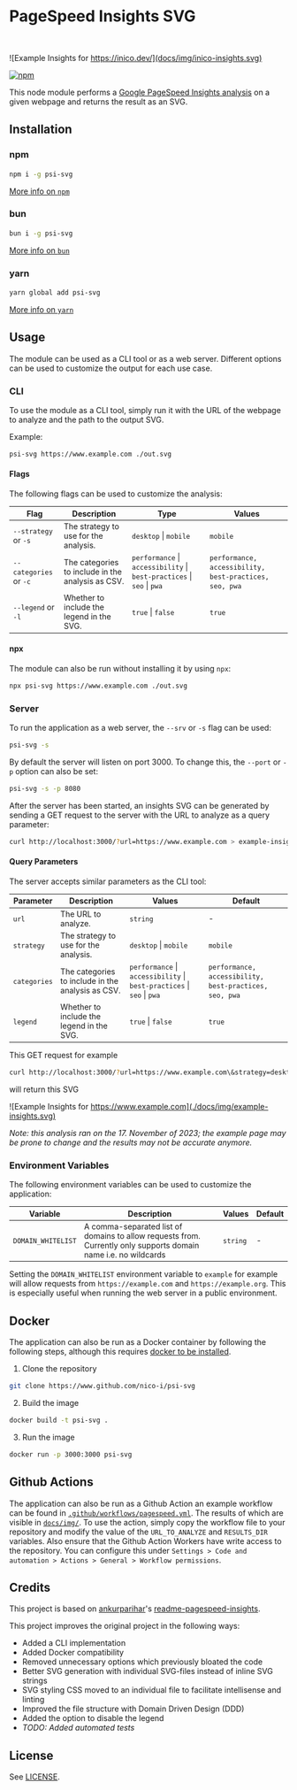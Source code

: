 # PageSpeed Insights SVG

<br/>

![Example Insights for https://inico.dev/](docs/img/inico-insights.svg)

[![npm](https://nodei.co/npm/psi-svg.png?downloads=true)](https://www.npmjs.com/package/psi-svg)

This node module performs a [Google PageSpeed Insights analysis](https://developers.google.com/speed/pagespeed/insights/) on a given webpage and returns the result as an SVG.

## Installation

### npm

```bash
npm i -g psi-svg
```

[More info on `npm`](https://www.npmjs.com/)

### bun

```bash
bun i -g psi-svg
```

[More info on `bun`](https://bun.sh/)

### yarn

```bash
yarn global add psi-svg
```

[More info on `yarn`](https://yarnpkg.com/)

## Usage

The module can be used as a CLI tool or as a web server. Different options can be used to customize the output for each use case.

### CLI

To use the module as a CLI tool, simply run it with the URL of the webpage to analyze and the path to the output SVG.

Example:

```bash
psi-svg https://www.example.com ./out.svg
```

#### Flags

The following flags can be used to customize the analysis:

| Flag                   | Description                                       | Type                                                                   | Values                                                 |
| ---------------------- | ------------------------------------------------- | ---------------------------------------------------------------------- | ------------------------------------------------------ |
| `--strategy` or `-s`   | The strategy to use for the analysis.             | `desktop` \| `mobile`                                                  | `mobile`                                               |
| `--categories` or `-c` | The categories to include in the analysis as CSV. | `performance` \| `accessibility` \| `best-practices` \| `seo` \| `pwa` | `performance, accessibility, best-practices, seo, pwa` |
| `--legend` or `-l`     | Whether to include the legend in the SVG.         | `true` \| `false`                                                      | `true`                                                 |

#### npx

The module can also be run without installing it by using `npx`:

```bash
npx psi-svg https://www.example.com ./out.svg
```

### Server

To run the application as a web server, the `--srv` or `-s` flag can be used:

```bash
psi-svg -s
```

By default the server will listen on port 3000. To change this, the `--port` or `-p` option can also be set:

```bash
psi-svg -s -p 8080
```

After the server has been started, an insights SVG can be generated by sending a GET request to the server with the URL to analyze as a query parameter:

```bash
curl http://localhost:3000/?url=https://www.example.com > example-insights.svg
```

#### Query Parameters

The server accepts similar parameters as the CLI tool:

| Parameter    | Description                                       | Values                                                                 | Default                                                |
| ------------ | ------------------------------------------------- | ---------------------------------------------------------------------- | ------------------------------------------------------ |
| `url`        | The URL to analyze.                               | `string`                                                               | -                                                      |
| `strategy`   | The strategy to use for the analysis.             | `desktop` \| `mobile`                                                  | `mobile`                                               |
| `categories` | The categories to include in the analysis as CSV. | `performance` \| `accessibility` \| `best-practices` \| `seo` \| `pwa` | `performance, accessibility, best-practices, seo, pwa` |
| `legend`     | Whether to include the legend in the SVG.         | `true` \| `false`                                                      | `true`                                                 |

This GET request for example

```bash
curl http://localhost:3000/?url=https://www.example.com\&strategy=desktop\&categories=performance,accessibility,seo\&legend=false > example-insights.svg
```

will return this SVG

![Example Insights for https://www.example.com](./docs/img/example-insights.svg)

*Note: this analysis ran on the 17. November of 2023; the example page may be prone to change and the results may not be accurate anymore.*

### Environment Variables

The following environment variables can be used to customize the application:

| Variable           | Description                                                                                                     | Values   | Default |
| ------------------ | --------------------------------------------------------------------------------------------------------------- | -------- | ------- |
| `DOMAIN_WHITELIST` | A comma-separated list of domains to allow requests from. Currently only supports domain name i.e. no wildcards | `string` | -       |

Setting the `DOMAIN_WHITELIST` environment variable to `example` for example will allow requests from `https://example.com` and `https://example.org`. This is especially useful when running the web server in a public environment.

## Docker

The application can also be run as a Docker container by following the following steps, although this requires [docker to be installed](https://docs.docker.com/engine/install/).

1. Clone the repository

```bash
git clone https://www.github.com/nico-i/psi-svg
```

2. Build the image

```bash
docker build -t psi-svg .
```

3. Run the image

```bash
docker run -p 3000:3000 psi-svg
```

## Github Actions

The application can also be run as a Github Action an example workflow can be found in [`.github/workflows/pagespeed.yml`](.github/workflows/pagespeed.yml). The results of which are visible in [`docs/img/`](docs/img/). To use the action, simply copy the workflow file to your repository and modify the value of the `URL_TO_ANALYZE` and `RESULTS_DIR` variables. Also ensure that the Github Action Workers have write access to the repository. You can configure this under `Settings > Code and automation > Actions > General > Workflow permissions`.

## Credits

This project is based on [ankurparihar](https://github.com/ankurparihar)'s [readme-pagespeed-insights](https://github.com/ankurparihar/readme-pagespeed-insights).

This project improves the original project in the following ways:

* Added a CLI implementation
* Added Docker compatibility
* Removed unnecessary options which previously bloated the code
* Better SVG generation with individual SVG-files instead of inline SVG strings
* SVG styling CSS moved to an individual file to facilitate intellisense and linting
* Improved the file structure with Domain Driven Design (DDD)
* Added the option to disable the legend
* *TODO: Added automated tests*

## License

See [LICENSE](LICENSE).
